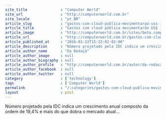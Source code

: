 ```yaml
---
site_title               : "Computer World"
site_url                 : "http://computerworld.com.br"
site_locale              : "pt_BR"
article_slug             : "gastos-com-cloud-publica-movimentarao-uss-141-bilhoes-em-2019"
article_title            : "Gastos com cloud pública movimentarão US$ 141 bilhões em 2019"
article_image            : "http://computerworld.com.br/sites/beta.computerworld.com.br/files/posts/cloud-barco_625.jpg"
article_url              : "http://computerworld.com.br/gastos-com-cloud-publica-movimentarao-us-141-bilhoes-em-2019"
article_published_at     : "2016-01-22T15:22:02-02:00"
article_description      : "Número projetado pela IDC indica um crescimento anual composto da ordem de 19,4% e mais do que dobra o mercado atual..."
article_author_name      : "Da Redaçã"
article_author_image     : null
article_author_biography : null
article_author_profile   : "http://computerworld.com.br/autor/da-redacao"
article_author_facebook  : null
article_author_twitter   : null
category                 : ['technology']
tags                     : ['Computer World']
permalink                : "/:categories/gastos-com-cloud-publica-movimentarao-uss-141-bilhoes-em-2019/"
layout                   : post
---
```


Número projetado pela IDC indica um crescimento anual composto da ordem de 19,4% e mais do que dobra o mercado atual...
